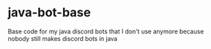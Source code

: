 # java-bot-base
Base code for my java discord bots that I don't use anymore because nobody still makes discord bots in java

